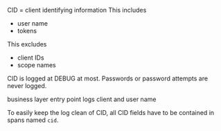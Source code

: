 CID = client identifying information
This includes
* user name
* tokens

This excludes
* client IDs
* scope names

CID is logged at DEBUG at most. Passwords or password attempts are never logged.

business layer entry point logs client and user name

To easily keep the log clean of CID, all CID fields have to be contained in
spans named `cid`.